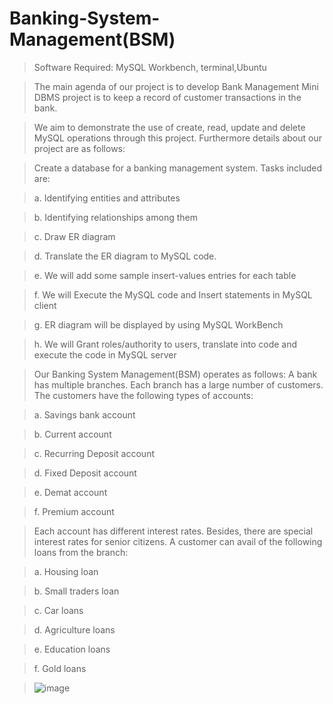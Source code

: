 # Banking-System-Management(BSM)

> Software Required: MySQL Workbench, terminal,Ubuntu

>The main agenda of our project is to develop Bank Management Mini DBMS project is to keep a record of customer transactions in the bank.

>We aim to demonstrate the use of create, read, update and delete MySQL operations through this project. Furthermore details about our project are as follows:

>Create a database for a banking management system. Tasks included are:

>a. Identifying entities and attributes

>b. Identifying relationships among them

>c. Draw ER diagram

>d. Translate the ER diagram to MySQL code. 

>e. We will add some sample insert-values entries for each table

>f. We will Execute the MySQL code and Insert statements in MySQL client

>g. ER diagram will be displayed by using MySQL WorkBench

>h. We will Grant roles/authority to users, translate into code and execute the code in MySQL server

>Our Banking System Management(BSM) operates as follows: A bank has multiple branches. Each branch has a large number of customers. The customers have the following types of accounts:

>a. Savings bank account

>b. Current account

>c. Recurring Deposit account

>d. Fixed Deposit account

>e. Demat account

>f. Premium account

>Each account has different interest rates. Besides, there are special interest rates for senior citizens. A customer can avail of the following loans from the branch:

>a. Housing loan

>b. Small traders loan

>c. Car loans

>d. Agriculture loans

>e. Education loans

>f. Gold loans

> ![image](https://user-images.githubusercontent.com/93217093/158013497-cb25f131-103c-4075-bb11-7e9dc6cae457.png)



